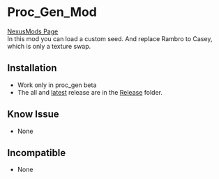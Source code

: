 # Proc_Gen_Mod

[NexusMods Page](https://www.nexusmods.com/broforce/mods/25)  
In this mod you can load a custom seed. And replace Rambro to Casey, which is only a texture swap.

## Installation

* Work only in proc_gen beta
* The all and [latest](./Release/Proc_Gen_Mod.zip) release are in the [Release](./Release/) folder.

## Know Issue

* None

## Incompatible

* None
